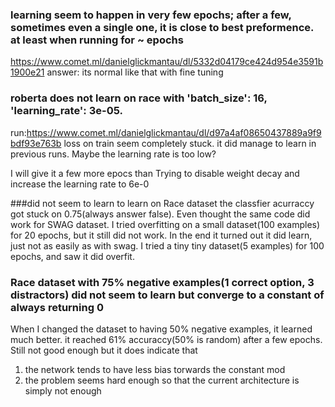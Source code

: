 ### learning seem to happen in very few epochs; after a few, sometimes even a single one, it is close to best preformence. at least when running for ~ epochs
https://www.comet.ml/danielglickmantau/dl/5332d04179ce424d954e3591b1900e21
answer: its normal like that with fine tuning


### roberta does not learn on race with 'batch_size': 16, 'learning_rate': 3e-05.
run:https://www.comet.ml/danielglickmantau/dl/d97a4af08650437889a9f9bdf93e763b
loss on train seem completely stuck.
it did manage to learn in previous runs.
Maybe the learning rate is too low?

I will give it a few more epocs than
Trying to disable weight decay and increase the learning rate to 6e-0

###did not seem to learn to learn on Race dataset 
the classfier acurraccy got stuck on 0.75(always answer false). Even thought the same code did
work for SWAG dataset. 
I tried overfitting on a small dataset(100 examples) for 20 epochs, but it still did not work.
In the end it turned out it did learn, just not as easily as with swag.
I tried a tiny tiny dataset(5 examples) for 100 epochs, and saw it did overfit.


### Race dataset with 75% negative examples(1 correct option, 3 distractors) did not seem to learn but converge to a constant of always returning 0
When I changed the dataset to having 50% negative examples, it learned much better. it reached 61% accuraccy(50% is random) after a few epochs.
Still not good enough but it does indicate that
1) the network tends to have less bias torwards the constant mod
2) the problem seems hard enough so that the current architecture is simply not enough